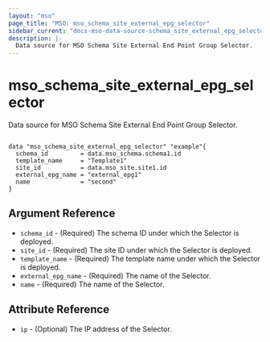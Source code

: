 ```yaml
---
layout: "mso"
page_title: "MSO: mso_schema_site_external_epg_selector"
sidebar_current: "docs-mso-data-source-schema_site_external_epg_selector"
description: |-
  Data source for MSO Schema Site External End Point Group Selector.
---
```


# mso_schema_site_external_epg_selector #

Data source for MSO Schema Site External End Point Group Selector.

```hcl

data "mso_schema_site_external_epg_selector" "example"{
  schema_id         = data.mso_schema.schema1.id
  template_name     = "Template1"
  site_id           = data.mso_site.site1.id
  external_epg_name = "external_epg1"
  name              = "second"
}

```

## Argument Reference ##

* `schema_id` - (Required) The schema ID under which the Selector is deployed.
* `site_id` - (Required) The site ID under which the Selector is deployed.
* `template_name` - (Required) The template name under which the Selector is deployed.
* `external_epg_name` - (Required) The name of the Selector.
* `name` - (Required) The name of the Selector.

## Attribute Reference ##

* `ip` - (Optional) The IP address of the Selector.
